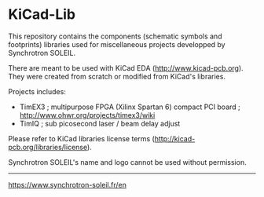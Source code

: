 KiCad-Lib
=========

This repository contains the components (schematic symbols and footprints) libraries used for miscellaneous projects developped by Synchrotron SOLEIL.

There are meant to be used with KiCad EDA (http://www.kicad-pcb.org).
They were created from scratch or modified from KiCad's libraries.

Projects includes:

* TimEX3 ; multipurpose FPGA (Xilinx Spartan 6) compact PCI board ; http://www.ohwr.org/projects/timex3/wiki
* TimIQ  ; sub picosecond laser / beam delay adjust

Please refer to KiCad libraries license terms (http://kicad-pcb.org/libraries/license).

Synchrotron SOLEIL's name and logo cannot be used without permission.

----------

https://www.synchrotron-soleil.fr/en

